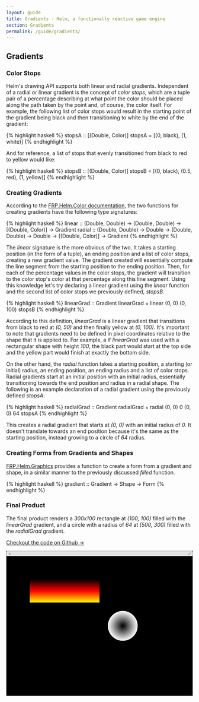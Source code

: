 ```yaml
---
layout: guide
title: Gradients - Helm, a functionally reactive game engine
section: Gradients
permalink: /guide/gradients/
---
```


## Gradients

### Color Stops

Helm's drawing API supports both linear and radial gradients. Independent of
a radial or linear gradient is the concept of *color stops*, which are a tuple pair
of a percentage describing at what point the color should be placed along the path
taken by the point and, of course, the color itself. For example, the following
list of color stops would result in the starting point of the gradient being
black and then transitioning to white by the end of the gradient:

{% highlight haskell %}
stopsA :: [(Double, Color)]
stopsA = [(0, black), (1, white)]
{% endhighlight %}

And for reference, a list of stops that evenly transitioned from black to red to yellow
would like:

{% highlight haskell %}
stopsB :: [(Double, Color)]
stopsB = [(0, black), (0.5, red), (1, yellow)]
{% endhighlight %}

### Creating Gradients

According to the [FRP.Helm.Color documentation](http://hackage.haskell.org/packages/archive/helm/latest/doc/html/FRP-Helm-Color.html),
the two functions for creating gradients have the following type signatures:

{% highlight haskell %}
linear :: (Double, Double) -> (Double, Double) -> [(Double, Color)] -> Gradient
radial :: (Double, Double) -> Double -> (Double, Double) -> Double -> [(Double, Color)] -> Gradient
{% endhighlight %}

The *linear* signature is the more obvious of the two. It takes a starting position (in the form of a tuple),
an ending position and a list of color stops, creating a new gradient value. The gradient created
will essentially compute the line segment from the starting position to the ending position. Then, for
each of the percentage values in the color stops, the gradient will transition to the color stop's
color at that percentage along this line segment. Using this knowledge let's try declaring a linear
gradient using the *linear* function and the second list of color stops we previously defined, *stopsB*.

{% highlight haskell %}
linearGrad :: Gradient
linearGrad = linear (0, 0) (0, 100) stopsB
{% endhighlight %}

According to this definition, *linearGrad* is a linear gradient that transitions from black to
red at *(0, 50)* and then finally yellow at *(0, 100)*. It's important to note that gradients
need to be defined in pixel coordinates relative to the shape that it is applied to. For example,
a if *linearGrad* was used with a rectangular shape with height *100*, the black part would start
at the top side and the yellow part would finish at exactly the bottom side.

On the other hand, the *radial* function takes a starting position, a starting (or initial) radius,
an ending position, an ending radius and a list of color stops. Radial gradients start at an initial
position with an initial radius, essentially transitioning towards the end position and radius
in a radial shape. The following is an example declaration of a radial gradient using the previously
defined *stopsA*:

{% highlight haskell %}
radialGrad :: Gradient
radialGrad = radial (0, 0) 0 (0, 0) 64 stopsA
{% endhighlight %}

This creates a radial gradient that starts at *(0, 0)* with an initial radius of *0*. It doesn't
translate towards an end position because it's the same as the starting position, instead
growing to a circle of *64* radius.

### Creating Forms from Gradients and Shapes

[FRP.Helm.Graphics](http://hackage.haskell.org/packages/archive/helm/latest/doc/html/FRP-Helm-Graphics.html)
provides a function to create a form from a gradient and shape, in a similar manner to the previously
discussed *filled* function.

{% highlight haskell %}
gradient :: Gradient -> Shape -> Form
{% endhighlight %}

### Final Product

The final product renders a *300x100* rectangle at *(100, 100)* filled with the *linearGrad* gradient,
and a circle with a radius of *64* at *(500, 300)* filled with the *radialGrad* gradient.

[Checkout the code on Github →](https://github.com/z0w0/helm/blob/master/demos/gradients.hs)

![final](/img/guide/gradients.png)
